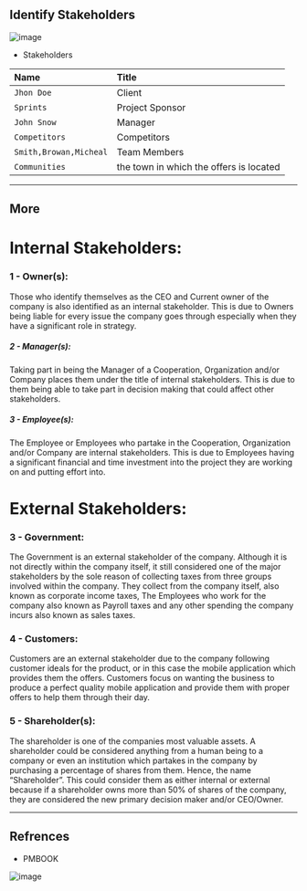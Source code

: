 ## Identify Stakeholders

![image](https://user-images.githubusercontent.com/44178039/129531352-882deb85-5765-4a73-b062-fd4ad8282913.png)

 * Stakeholders

| Name | Title                       |
| :-------- | :-------------------------------- |
| `Jhon Doe` |  Client |
| `Sprints` |  Project Sponsor |
| `John Snow` |  Manager |
| `Competitors` |  Competitors |
| `Smith,Browan,Micheal` |   Team Members |
| `Communities` |   the town in which the offers is located |

----------------------------------------------------------------
## More 

# Internal Stakeholders:
### 1 - 	Owner(s):
Those who identify themselves as the CEO and Current owner of the company is also identified as an internal stakeholder. This is due to Owners being liable for every issue the company goes through especially when they have a significant role in strategy.

##### 2 -	Manager(s):
Taking part in being the Manager of a Cooperation, Organization and/or Company places them under the title of internal stakeholders. This is due to them being able to take part in decision making that could affect other stakeholders. 

##### 3 -	Employee(s):
The Employee or Employees who partake in the Cooperation, Organization and/or Company are internal stakeholders. This is due to Employees having a significant financial and time investment into the project they are working on and putting effort into.

# External Stakeholders:

### 3 -	Government:
The Government is an external stakeholder of the company. Although it is not directly within the company itself, it still considered one of the major stakeholders by the sole reason of collecting taxes from three groups involved within the company. They collect from the company itself, also known as corporate income taxes, The Employees who work for the company also known as Payroll taxes and any other spending the company incurs also known as sales taxes.

### 4 -	Customers:
Customers are an external stakeholder due to the company following customer ideals for the product, or in this case the mobile application which provides them the offers. Customers focus on wanting the business to produce a perfect quality mobile application and provide them with proper offers to help them through their day.

### 5 -	Shareholder(s):
The shareholder is one of the companies most valuable assets. A shareholder could be considered anything from a human being to a company or even an institution which partakes in the company by purchasing a percentage of shares from them. Hence, the name “Shareholder”. This could consider them as either internal or external because if a shareholder owns more than 50% of shares of the company, they are considered the new primary decision maker and/or CEO/Owner. 


----------------------------------------------------------------
## Refrences 
* PMBOOK 

![image](https://user-images.githubusercontent.com/44178039/129862651-78c91594-d6ab-4a5e-bf60-50114c81c6c8.png)


